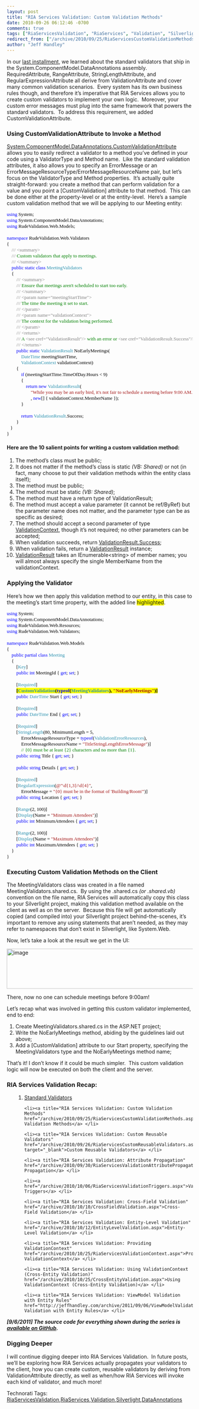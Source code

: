 ```yaml
---
layout: post
title: "RIA Services Validation: Custom Validation Methods"
date: 2010-09-26 06:12:46 -0700
comments: true
tags: ["RiaServicesValidation", "RiaServices", "Validation", "Silverlight", "DataAnnotations"]
redirect_from: ["/archive/2010/09/25/RiaServicesCustomValidationMethods.aspx/", "/archive/2010/09/25/riaservicescustomvalidationmethods.aspx"]
author: "Jeff Handley"
---
```

<!-- more -->
<p>In our <a title="RIA Services Validation: Standard Validators" href="http://jeffhandley.com/archive/2010/09/22/RiaServicesStandardValidators.aspx" target="_blank">last installment</a>, we learned about the standard validators that ship in the System.ComponentModel.DataAnnotations assembly.  RequiredAttribute, RangeAttribute, StringLengthAttribute, and RegularExpressionAttribute all derive from ValidationAttribute and cover many common validation scenarios.  Every system has its own business rules though, and therefore it’s imperative that RIA Services allows you to create custom validators to implement your own logic.  Moreover, your custom error messages must plug into the same framework that powers the standard validators.  To address this requirement, we added CustomValidationAttribute.</p>  <h3>Using CustomValidationAttribute to Invoke a Method</h3>  <p><a title="MSDN: CustomValidationAttribute Class" href="http://msdn.microsoft.com/en-us/library/system.componentmodel.dataannotations.customvalidationattribute.aspx" target="_blank">System.ComponentModel.DataAnnotations.CustomValidationAttribute</a> allows you to easily redirect a validator to a method you’ve defined in your code using a ValidatorType and Method name.  Like the standard validation attributes, it also allows you to specify an ErrorMessage or an ErrorMessageResourceType/ErrorMessageResourceName pair, but let’s focus on the ValidatorType and Method properties.  It’s actually quite straight-forward: you create a method that can perform validation for a value and you point a [CustomValidation] attribute to that method.  This can be done either at the property-level or at the entity-level.  Here’s a sample custom validation method that we will be applying to our Meeting entity:</p>  <pre style="margin: auto; font-family: "><font size="2"><font face="Consolas"><span style="margin: auto; color: "><font color="#0000ff">using</font></span><font color="#000000"> System;</font></font><br /><font face="Consolas"><span style="margin: auto; color: "><font color="#0000ff">using</font></span><font color="#000000"> System.ComponentModel.DataAnnotations;</font></font><br /><font face="Consolas"><span style="margin: auto; color: "><font color="#0000ff">using</font></span><font color="#000000"> RudeValidation.Web.Models;</font></font><br /><font face="Consolas"><font color="#000000"> </font></font><br /><font face="Consolas"><span style="margin: auto; color: "><font color="#0000ff">namespace</font></span><font color="#000000"> RudeValidation.Web.Validators</font></font><br /><font face="Consolas"><font color="#000000">{</font></font><br /><font face="Consolas"><font color="#000000">    </font><span style="margin: auto; color: "><font color="#808080">///</font></span><span style="margin: auto; color: "><font color="#008000"> </font></span><span style="margin: auto; color: "><font color="#808080">&lt;summary&gt;</font></span></font><br /><font face="Consolas"><font color="#000000">    </font><span style="margin: auto; color: "><font color="#808080">///</font></span><span style="margin: auto; color: "><font color="#008000"> Custom validators that apply to meetings.</font></span></font><br /><font face="Consolas"><font color="#000000">    </font><span style="margin: auto; color: "><font color="#808080">///</font></span><span style="margin: auto; color: "><font color="#008000"> </font></span><span style="margin: auto; color: "><font color="#808080">&lt;/summary&gt;</font></span></font><br /><font face="Consolas"><font color="#000000">    </font><span style="margin: auto; color: "><font color="#0000ff">public</font></span><font color="#000000"> </font><span style="margin: auto; color: "><font color="#0000ff">static</font></span><font color="#000000"> </font><span style="margin: auto; color: "><font color="#0000ff">class</font></span><font color="#000000"> </font><span style="margin: auto; color: "><font color="#2b91af">MeetingValidators</font></span></font><br /><font face="Consolas"><font color="#000000">    {</font></font><br /><font face="Consolas"><font color="#000000">        </font><span style="margin: auto; color: "><font color="#808080">///</font></span><span style="margin: auto; color: "><font color="#008000"> </font></span><span style="margin: auto; color: "><font color="#808080">&lt;summary&gt;</font></span></font><br /><font face="Consolas"><font color="#000000">        </font><span style="margin: auto; color: "><font color="#808080">///</font></span><span style="margin: auto; color: "><font color="#008000"> Ensure that meetings aren't scheduled to start too early.</font></span></font><br /><font face="Consolas"><font color="#000000">        </font><span style="margin: auto; color: "><font color="#808080">///</font></span><span style="margin: auto; color: "><font color="#008000"> </font></span><span style="margin: auto; color: "><font color="#808080">&lt;/summary&gt;</font></span></font><br /><font face="Consolas"><font color="#000000">        </font><span style="margin: auto; color: "><font color="#808080">///</font></span><span style="margin: auto; color: "><font color="#008000"> </font></span><span style="margin: auto; color: "><font color="#808080">&lt;param name=</font></span><span style="margin: auto; color: "><font color="#808080">"meetingStartTime"</font></span><span style="margin: auto; color: "><font color="#808080">&gt;</font></span></font><br /><font face="Consolas"><font color="#000000">        </font><span style="margin: auto; color: "><font color="#808080">///</font></span><span style="margin: auto; color: "><font color="#008000"> The time the meeting it set to start.</font></span></font><br /><font face="Consolas"><font color="#000000">        </font><span style="margin: auto; color: "><font color="#808080">///</font></span><span style="margin: auto; color: "><font color="#008000"> </font></span><span style="margin: auto; color: "><font color="#808080">&lt;/param&gt;</font></span></font><br /><font face="Consolas"><font color="#000000">        </font><span style="margin: auto; color: "><font color="#808080">///</font></span><span style="margin: auto; color: "><font color="#008000"> </font></span><span style="margin: auto; color: "><font color="#808080">&lt;param name=</font></span><span style="margin: auto; color: "><font color="#808080">"validationContext"</font></span><span style="margin: auto; color: "><font color="#808080">&gt;</font></span></font><br /><font face="Consolas"><font color="#000000">        </font><span style="margin: auto; color: "><font color="#808080">///</font></span><span style="margin: auto; color: "><font color="#008000"> The context for the validation being performed.</font></span></font><br /><font face="Consolas"><font color="#000000">        </font><span style="margin: auto; color: "><font color="#808080">///</font></span><span style="margin: auto; color: "><font color="#008000"> </font></span><span style="margin: auto; color: "><font color="#808080">&lt;/param&gt;</font></span></font><br /><font face="Consolas"><font color="#000000">        </font><span style="margin: auto; color: "><font color="#808080">///</font></span><span style="margin: auto; color: "><font color="#008000"> </font></span><span style="margin: auto; color: "><font color="#808080">&lt;returns&gt;</font></span></font><br /><font face="Consolas"><font color="#000000">        </font><span style="margin: auto; color: "><font color="#808080">///</font></span><span style="margin: auto; color: "><font color="#008000"> A </font></span><span style="margin: auto; color: "><font color="#808080">&lt;see cref=</font></span><span style="margin: auto; color: "><font color="#808080">"ValidationResult"</font></span><span style="margin: auto; color: "><font color="#808080">/&gt;</font></span><span style="margin: auto; color: "><font color="#008000"> with an error or </font></span><span style="margin: auto; color: "><font color="#808080">&lt;see cref=</font></span><span style="margin: auto; color: "><font color="#808080">"ValidationResult.Success"</font></span><span style="margin: auto; color: "><font color="#808080">/&gt;</font></span><span style="margin: auto; color: "><font color="#008000">.</font></span></font><br /><font face="Consolas"><font color="#000000">        </font><span style="margin: auto; color: "><font color="#808080">///</font></span><span style="margin: auto; color: "><font color="#008000"> </font></span><span style="margin: auto; color: "><font color="#808080">&lt;/returns&gt;</font></span></font><br /><font face="Consolas"><font color="#000000">        </font><span style="margin: auto; color: "><font color="#0000ff">public</font></span><font color="#000000"> </font><span style="margin: auto; color: "><font color="#0000ff">static</font></span><font color="#000000"> </font><span style="margin: auto; color: "><font color="#2b91af">ValidationResult</font></span><font color="#000000"> NoEarlyMeetings(<br />            </font><span style="margin: auto; color: "><font color="#2b91af">DateTime</font></span><font color="#000000"> meetingStartTime,</font></font><br /><font face="Consolas"><font color="#000000">            </font><span style="margin: auto; color: "><font color="#2b91af">ValidationContext</font></span><font color="#000000"> validationContext)</font></font><br /><font face="Consolas"><font color="#000000">        {</font></font><br /><font face="Consolas"><font color="#000000">            </font><span style="margin: auto; color: "><font color="#0000ff">if</font></span><font color="#000000"> (meetingStartTime.TimeOfDay.Hours &lt; 9)</font></font><br /><font face="Consolas"><font color="#000000">            {</font></font><br /><font face="Consolas"><font color="#000000">                </font><span style="margin: auto; color: "><font color="#0000ff">return</font></span><font color="#000000"> </font><span style="margin: auto; color: "><font color="#0000ff">new</font></span><font color="#000000"> </font><span style="margin: auto; color: "><font color="#2b91af">ValidationResult</font></span><font color="#000000">(</font></font><br /><font face="Consolas"><font color="#000000">                    </font><span style="margin: auto; color: "><font color="#a31515">"While you may be an early bird, it's not fair to schedule a meeting before 9:00 AM."</font></span></font><br /><font face="Consolas"><font color="#000000">                    , </font><span style="margin: auto; color: "><font color="#0000ff">new</font></span><font color="#000000">[] { validationContext.MemberName });</font></font><br /><font face="Consolas"><font color="#000000">            }</font></font><br /><font face="Consolas"><font color="#000000"> </font></font><br /><font face="Consolas"><font color="#000000">            </font><span style="margin: auto; color: "><font color="#0000ff">return</font></span><font color="#000000"> </font><span style="margin: auto; color: "><font color="#2b91af">ValidationResult</font></span><font color="#000000">.Success;</font></font><br /><font face="Consolas"><font color="#000000">        }</font></font><br /><font face="Consolas"><font color="#000000">   }</font></font><br /><font face="Consolas"><font color="#000000">}</font></font></font></pre>

<h4>Here are the 10 salient points for writing a custom validation method:</h4>

<ol>
  <li>The method’s class must be public; </li>

  <li>It does not matter if the method’s class is static <em>(VB: Shared)</em> or not (in fact, many choose to put their validation methods within the entity class itself); </li>

  <li>The method must be public; </li>

  <li>The method must be static <em>(VB: Shared)</em>; </li>

  <li>The method must have a return type of ValidationResult; </li>

  <li>The method must accept a value parameter (it cannot be ref/ByRef) but the parameter name does not matter, and the parameter type can be as specific as desired; </li>

  <li>The method should accept a second parameter of type <a title="MSDN: ValidationContext Class" href="http://msdn.microsoft.com/en-us/library/system.componentmodel.dataannotations.validationcontext.aspx" target="_blank">ValidationContext</a>, though it’s not required; no other parameters can be accepted; </li>

  <li>When validation succeeds, return <a title="MSDN: ValidationResult.Success Field" href="http://msdn.microsoft.com/en-us/library/system.componentmodel.dataannotations.validationresult.success(VS.95).aspx" target="_blank">ValidationResult.Success</a>; </li>

  <li>When validation fails, return a <a title="MSDN: ValidationResult Class" href="http://msdn.microsoft.com/en-us/library/system.componentmodel.dataannotations.validationresult.aspx" target="_blank">ValidationResult</a> instance; </li>

  <li><a title="MSDN: ValidationResult Constructor" href="http://msdn.microsoft.com/en-us/library/dd411880.aspx" target="_blank">ValidationResult</a> takes an IEnumerable&lt;string&gt; of member names; you will almost always specify the single MemberName from the validationContext. </li>
</ol>

<h3>Applying the Validator</h3>

<p>Here’s how we then apply this validation method to our entity, in this case to the meeting’s start time property, with the added line <font style="background-color: #ffff00">highlighted</font>.</p>

<pre style="margin: auto; font-family: "><font size="2"><font face="Consolas"><span style="margin: auto; color: "><font color="#0000ff">using</font></span><font color="#000000"> System;</font></font><br /><font face="Consolas"><span style="margin: auto; color: "><font color="#0000ff">using</font></span><font color="#000000"> System.ComponentModel.DataAnnotations;</font></font><br /><font face="Consolas"><span style="margin: auto; color: "><font color="#0000ff">using</font></span><font color="#000000"> RudeValidation.Web.Resources;</font></font><br /><font face="Consolas"><span style="margin: auto; color: "><font color="#0000ff">using</font></span><font color="#000000"> RudeValidation.Web.Validators;</font></font><br /><font face="Consolas"><font color="#000000"> </font></font><br /><font face="Consolas"><span style="margin: auto; color: "><font color="#0000ff">namespace</font></span><font color="#000000"> RudeValidation.Web.Models</font></font><br /><font face="Consolas"><font color="#000000">{</font></font><br /><font face="Consolas"><font color="#000000">    </font><span style="margin: auto; color: "><font color="#0000ff">public</font></span><font color="#000000"> </font><span style="margin: auto; color: "><font color="#0000ff">partial</font></span><font color="#000000"> </font><span style="margin: auto; color: "><font color="#0000ff">class</font></span><font color="#000000"> </font><span style="margin: auto; color: "><font color="#2b91af">Meeting</font></span></font><br /><font face="Consolas"><font color="#000000">    {</font></font><br /><font face="Consolas"><font color="#000000">        [</font><span style="margin: auto; color: "><font color="#2b91af">Key</font></span><font color="#000000">]</font></font><br /><font face="Consolas"><font color="#000000">        </font><span style="margin: auto; color: "><font color="#0000ff">public</font></span><font color="#000000"> </font><span style="margin: auto; color: "><font color="#0000ff">int</font></span><font color="#000000"> MeetingId { </font><span style="margin: auto; color: "><font color="#0000ff">get</font></span><font color="#000000">; </font><span style="margin: auto; color: "><font color="#0000ff">set</font></span><font color="#000000">; }</font></font><br /><font face="Consolas"><font color="#000000"> </font></font><br /><font face="Consolas"><font color="#000000">        [</font><span style="margin: auto; color: "><font color="#2b91af">Required</font></span><font color="#000000">]</font></font><br /><font face="Consolas"><font color="#000000">        <font style="background-color: #ffff00"><strong>[</strong></font></font><font style="background-color: #ffff00"><strong><span style="margin: auto; color: "><font color="#2b91af">CustomValidation</font></span><font color="#000000">(</font><span style="margin: auto; color: "><font color="#0000ff">typeof</font></span><font color="#000000">(</font><span style="margin: auto; color: "><font color="#2b91af">MeetingValidators</font></span><font color="#000000">), </font><span style="margin: auto; color: "><font color="#a31515">"NoEarlyMeetings"</font></span><font color="#000000">)]</font></strong></font></font><br /><font face="Consolas"><font color="#000000">        </font><span style="margin: auto; color: "><font color="#0000ff">public</font></span><font color="#000000"> </font><span style="margin: auto; color: "><font color="#2b91af">DateTime</font></span><font color="#000000"> Start { </font><span style="margin: auto; color: "><font color="#0000ff">get</font></span><font color="#000000">; </font><span style="margin: auto; color: "><font color="#0000ff">set</font></span><font color="#000000">; }</font></font><br /><font face="Consolas"><font color="#000000"> </font></font><br /><font face="Consolas"><font color="#000000">        [</font><span style="margin: auto; color: "><font color="#2b91af">Required</font></span><font color="#000000">]</font></font><br /><font face="Consolas"><font color="#000000">        </font><span style="margin: auto; color: "><font color="#0000ff">public</font></span><font color="#000000"> </font><span style="margin: auto; color: "><font color="#2b91af">DateTime</font></span><font color="#000000"> End { </font><span style="margin: auto; color: "><font color="#0000ff">get</font></span><font color="#000000">; </font><span style="margin: auto; color: "><font color="#0000ff">set</font></span><font color="#000000">; }</font></font><br /><font face="Consolas"><font color="#000000"> </font></font><br /><font face="Consolas"><font color="#000000">        [</font><span style="margin: auto; color: "><font color="#2b91af">Required</font></span><font color="#000000">]</font></font><br /><font face="Consolas"><font color="#000000">        [</font><span style="margin: auto; color: "><font color="#2b91af">StringLength</font></span><font color="#000000">(80, MinimumLength = 5,</font></font><br /><font face="Consolas"><font color="#000000">            ErrorMessageResourceType = </font><span style="margin: auto; color: "><font color="#0000ff">typeof</font></span><font color="#000000">(</font><span style="margin: auto; color: "><font color="#2b91af">ValidationErrorResources</font></span><font color="#000000">),</font></font><br /><font face="Consolas"><font color="#000000">            ErrorMessageResourceName = </font><span style="margin: auto; color: "><font color="#a31515">"TitleStringLengthErrorMessage"</font></span><font color="#000000">)]</font></font><br /><font face="Consolas"><font color="#000000">            </font><span style="margin: auto; color: "><font color="#008000">// {0} must be at least {2} characters and no more than {1}.</font></span></font><br /><font face="Consolas"><font color="#000000">        </font><span style="margin: auto; color: "><font color="#0000ff">public</font></span><font color="#000000"> </font><span style="margin: auto; color: "><font color="#0000ff">string</font></span><font color="#000000"> Title { </font><span style="margin: auto; color: "><font color="#0000ff">get</font></span><font color="#000000">; </font><span style="margin: auto; color: "><font color="#0000ff">set</font></span><font color="#000000">; }</font></font><br /><font face="Consolas"><font color="#000000"> </font></font><br /><font face="Consolas"><font color="#000000">        </font><span style="margin: auto; color: "><font color="#0000ff">public</font></span><font color="#000000"> </font><span style="margin: auto; color: "><font color="#0000ff">string</font></span><font color="#000000"> Details { </font><span style="margin: auto; color: "><font color="#0000ff">get</font></span><font color="#000000">; </font><span style="margin: auto; color: "><font color="#0000ff">set</font></span><font color="#000000">; }</font></font><br /><font face="Consolas"><font color="#000000"> </font></font><br /><font face="Consolas"><font color="#000000">        [</font><span style="margin: auto; color: "><font color="#2b91af">Required</font></span><font color="#000000">]</font></font><br /><font face="Consolas"><font color="#000000">        [</font><span style="margin: auto; color: "><font color="#2b91af">RegularExpression</font></span><font color="#000000">(</font><span style="margin: auto; color: "><font color="#a31515">@"\d{1,3}/\d{4}"</font></span><font color="#000000">,</font></font><br /><font face="Consolas"><font color="#000000">            ErrorMessage = </font><span style="margin: auto; color: "><font color="#a31515">"{0} must be in the format of 'Building/Room'"</font></span><font color="#000000">)]</font></font><br /><font face="Consolas"><font color="#000000">        </font><span style="margin: auto; color: "><font color="#0000ff">public</font></span><font color="#000000"> </font><span style="margin: auto; color: "><font color="#0000ff">string</font></span><font color="#000000"> Location { </font><span style="margin: auto; color: "><font color="#0000ff">get</font></span><font color="#000000">; </font><span style="margin: auto; color: "><font color="#0000ff">set</font></span><font color="#000000">; }</font></font><br /><font face="Consolas"><font color="#000000"> </font></font><br /><font face="Consolas"><font color="#000000">        [</font><span style="margin: auto; color: "><font color="#2b91af">Range</font></span><font color="#000000">(2, 100)]</font></font><br /><font face="Consolas"><font color="#000000">        [</font><span style="margin: auto; color: "><font color="#2b91af">Display</font></span><font color="#000000">(Name = </font><span style="margin: auto; color: "><font color="#a31515">"Minimum Attendees"</font></span><font color="#000000">)]</font></font><br /><font face="Consolas"><font color="#000000">        </font><span style="margin: auto; color: "><font color="#0000ff">public</font></span><font color="#000000"> </font><span style="margin: auto; color: "><font color="#0000ff">int</font></span><font color="#000000"> MinimumAttendees { </font><span style="margin: auto; color: "><font color="#0000ff">get</font></span><font color="#000000">; </font><span style="margin: auto; color: "><font color="#0000ff">set</font></span><font color="#000000">; }</font></font><br /><font face="Consolas"><font color="#000000"> </font></font><br /><font face="Consolas"><font color="#000000">        [</font><span style="margin: auto; color: "><font color="#2b91af">Range</font></span><font color="#000000">(2, 100)]</font></font><br /><font face="Consolas"><font color="#000000">        [</font><span style="margin: auto; color: "><font color="#2b91af">Display</font></span><font color="#000000">(Name = </font><span style="margin: auto; color: "><font color="#a31515">"Maximum Attendees"</font></span><font color="#000000">)]</font></font><br /><font face="Consolas"><font color="#000000">        </font><span style="margin: auto; color: "><font color="#0000ff">public</font></span><font color="#000000"> </font><span style="margin: auto; color: "><font color="#0000ff">int</font></span><font color="#000000"> MaximumAttendees { </font><span style="margin: auto; color: "><font color="#0000ff">get</font></span><font color="#000000">; </font><span style="margin: auto; color: "><font color="#0000ff">set</font></span><font color="#000000">; }</font></font><br /><font face="Consolas"><font color="#000000">    }</font></font><br /><font face="Consolas"><font color="#000000">}</font></font></font></pre>

<h3>Executing Custom Validation Methods on the Client</h3>

<p>The MeetingValidators class was created in a file named MeetingValidators.shared.cs.  By using the .shared.cs <em>(or .shared.vb)</em> convention on the file name, RIA Services will automatically copy this class to your Silverlight project, making this validation method available on the client as well as on the server.  Because this file will get automatically copied (and compiled into) your Silverlight project behind-the-scenes, it’s important to remove any using statements that aren’t needed, as they may refer to namespaces that don’t exist in Silverlight, like System.Web.</p>

<p>Now, let’s take a look at the result we get in the UI:</p>

<p><img style="background-image: none; border-right-width: 0px; padding-left: 0px; padding-right: 0px; display: inline; border-top-width: 0px; border-bottom-width: 0px; border-left-width: 0px; padding-top: 0px" title="image" border="0" alt="image" src="http://jeffhandley.com/images/jeffhandley_com/WindowsLiveWriter/RIAServicesValidationCustomValidators_12709/image_642ed5ee-0bd5-406f-af42-916d551b4ef6.png" width="580" height="108" /></p>

<p>There, now no one can schedule meetings before 9:00am!</p>

<p>Let’s recap what was involved in getting this custom validator implemented, end to end:</p>

<ol>
  <li>Create MeetingValidators.shared.cs in the ASP.NET project; </li>

  <li>Write the NoEarlyMeetings method, abiding by the guidelines laid out above; </li>

  <li>Add a [CustomValidation] attribute to our Start property, specifying the MeetingValidators type and the NoEarlyMeetings method name; </li>
</ol>

<p>That’s it! I don’t know if it could be much simpler.  This custom validation logic will now be executed on both the client and the server.</p>

<h3>RIA Services Validation Recap:</h3>

<ol>
  <ol>
    <li><a title="RIA Services Validation: Standard Validators" href="http://jeffhandley.com/archive/2010/09/22/RiaServicesStandardValidators.aspx">Standard Validators</a> </li>

    <li><a title="RIA Services Validation: Custom Validation Methods" href="/archive/2010/09/25/RiaServicesCustomValidationMethods.aspx">Custom Validation Methods</a> </li>

    <li><a title="RIA Services Validation: Custom Reusable Validators" href="/archive/2010/09/26/RiaServicesCustomReusableValidators.aspx" target="_blank">Custom Reusable Validators</a> </li>

    <li><a title="RIA Services Validation: Attribute Propagation" href="/archive/2010/09/30/RiaServicesValidationAttributePropagation.aspx">Attribute Propagation</a> </li>

    <li><a href="/archive/2010/10/06/RiaServicesValidationTriggers.aspx">Validation Triggers</a> </li>

    <li><a title="RIA Services Validation: Cross-Field Validation" href="/archive/2010/10/10/CrossFieldValidation.aspx">Cross-Field Validation</a> </li>

    <li><a title="RIA Services Validation: Entity-Level Validation" href="/archive/2010/10/12/EntityLevelValidation.aspx">Entity-Level Validation</a> </li>

    <li><a title="RIA Services Validation: Providing ValidationContext" href="/archive/2010/10/25/RiaServicesValidationContext.aspx">Providing ValidationContext</a> </li>

    <li><a title="RIA Services Validation: Using ValidationContext (Cross-Entity Validation)" href="/archive/2010/10/25/CrossEntityValidation.aspx">Using ValidationContext (Cross-Entity Validation)</a> </li>

    <li><a title="RIA Services Validation: ViewModel Validation with Entity Rules" href="http://jeffhandley.com/archive/2011/09/06/ViewModelValidation.aspx">ViewModel Validation with Entity Rules</a> </li>
  </ol>
</ol>

<p><strong><em>[9/6/2011] The source code for everything shown during the series is <a title="RIA Services Validation: Available on GitHub" href="http://jeffhandley.com/archive/2011/09/06/RIA-Services-Validation-Available-on-GitHub.aspx">available on GitHub</a>.</em></strong> </p>

<h3>Digging Deeper</h3>

<p>I will continue digging deeper into RIA Services Validation.  In future posts, we’ll be exploring how RIA Services actually propagates your validators to the client, how you can create custom, reusable validators by deriving from ValidationAttribute directly, as well as when/how RIA Services will invoke each kind of validator, and much more!</p>

<div style="padding-bottom: 0px; margin: 0px; padding-left: 0px; padding-right: 0px; display: inline; float: none; padding-top: 0px" id="scid:0767317B-992E-4b12-91E0-4F059A8CECA8:eaa5cfee-aeec-4cb3-bf84-782c74138d22" class="wlWriterEditableSmartContent">Technorati Tags: <a href="http://technorati.com/tags/RiaServicesValidation" rel="tag">RiaServicesValidation</a>,<a href="http://technorati.com/tags/RiaServices" rel="tag">RiaServices</a>,<a href="http://technorati.com/tags/Validation" rel="tag">Validation</a>,<a href="http://technorati.com/tags/Silverlight" rel="tag">Silverlight</a>,<a href="http://technorati.com/tags/DataAnnotations" rel="tag">DataAnnotations</a></div>

